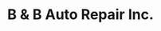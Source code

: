 ---
title: "B & B Auto Repair Inc."
url: /mansfield/b-und-b-auto-repair-inc/
shop: Autowerkstatt
---